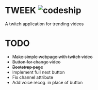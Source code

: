 TWEEK ![codeship](https://www.codeship.io/projects/3fa857e0-8fab-0131-e9b3-1ea6e60161c0/status)
=====


A twitch application for trending videos

TODO
====
- ~~Make simple webpage with twitch video~~
- ~~Button for change video~~
- ~~Bootstrap page~~
- Implement full next button
- Fix channel attribute
- Add voice recog. in place of button
